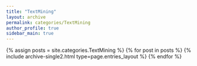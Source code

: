 ```yaml
---
title: "TextMining"
layout: archive
permalink: categories/TextMining
author_profile: true
sidebar_main: true
---
```


{% assign posts = site.categories.TextMining %}
{% for post in posts %} {% include archive-single2.html type=page.entries_layout %} {% endfor %}
